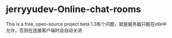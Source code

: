 # jerryyudev-Online-chat-rooms
This is a free, open-source project
beta 1.3有个问题，就是服务器只能在idle中允许，否则在连接客户端时会自动关闭
